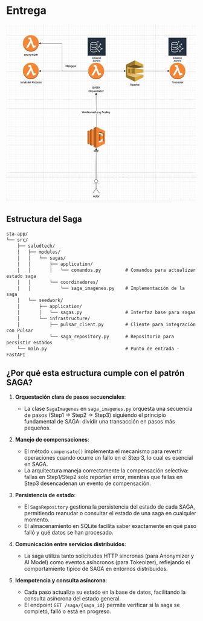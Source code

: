 # Entrega

![alt text](image.png)

## Estructura del Saga

```
sta-app/
└── src/
    ├── saludtech/
    │   ├── modules/
    │   │   └── sagas/
    │   │       ├── application/
    │   │       │   └── comandos.py         # Comandos para actualizar estado saga
    │   │       └── coordinadores/
    │   │           └── saga_imagenes.py    # Implementación de la saga
    │   └── seedwork/
    │       ├── application/
    │       │   └── sagas.py                # Interfaz base para sagas
    │       └── infrastructure/
    │           ├── pulsar_client.py        # Cliente para integración con Pulsar
    │           └── saga_repository.py      # Repositorio para persistir estados
    └── main.py                             # Punto de entrada - FastAPI
```

## ¿Por qué esta estructura cumple con el patrón SAGA?

1. **Orquestación clara de pasos secuenciales**:
   - La clase `SagaImagenes` en `saga_imagenes.py` orquesta una secuencia de pasos (Step1 → Step2 → Step3) siguiendo el principio fundamental de SAGA: dividir una transacción en pasos más pequeños.

2. **Manejo de compensaciones**:
   - El método `compensate()` implementa el mecanismo para revertir operaciones cuando ocurre un fallo en el Step 3, lo cual es esencial en SAGA.
   - La arquitectura maneja correctamente la compensación selectiva: fallas en Step1/Step2 solo reportan error, mientras que fallas en Step3 desencadenan un evento de compensación.

3. **Persistencia de estado**:
   - El `SagaRepository` gestiona la persistencia del estado de cada SAGA, permitiendo reanudar o consultar el estado de una saga en cualquier momento.
   - El almacenamiento en SQLite facilita saber exactamente en qué paso falló y qué datos se han procesado.

4. **Comunicación entre servicios distribuidos**:
   - La saga utiliza tanto solicitudes HTTP síncronas (para Anonymizer y AI Model) como eventos asíncronos (para Tokenizer), reflejando el comportamiento típico de SAGA en entornos distribuidos.

5. **Idempotencia y consulta asíncrona**:
   - Cada paso actualiza su estado en la base de datos, facilitando la consulta asíncrona del estado general.
   - El endpoint `GET /saga/{saga_id}` permite verificar si la saga se completó, falló o está en progreso.
